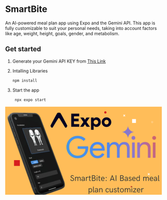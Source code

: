 # SmartBite

An AI-powered meal plan app using Expo and the Gemini API. This app is fully customizable to suit your personal needs, taking into account factors like age, weight, height, goals, gender, and metabolism.

## Get started

1. Generate your Gemini API KEY from  [This Link](https://ai.google.dev/gemini-api/)
2. Intalling Libraries
   ```bash
   npm install
   ```

2. Start the app

   ```bash
    npx expo start
   ```

![Screenshot](assets/thumbnail.png?raw=true "Title")

